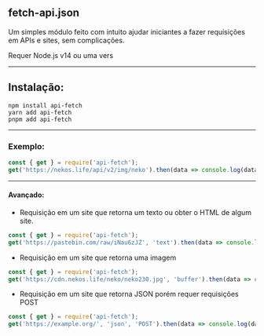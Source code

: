 ## fetch-api.json

Um simples módulo feito com intuito ajudar iniciantes a fazer requisições em APIs e sites, sem complicações.

Requer Node.js v14 ou uma vers

---

## Instalação:

```shell
npm install api-fetch
yarn add api-fetch
pnpm add api-fetch
```

---

### Exemplo:

```javascript
const { get } = require('api-fetch');
get('https://nekos.life/api/v2/img/neko').then(data => console.log(data)) // {"url":"https://cdn.nekos.life/neko/neko230.jpg"}
```

---

#### Avançado:

- Requisição em um site que retorna um texto ou obter o HTML de algum site.
```javascript
const { get } = require('api-fetch');
get('https://pastebin.com/raw/iNau6zJZ', 'text').then(data => console.log(data)) // PasteBin API Check
```

- Requisição em um site que retorna uma imagem
```javascript
const { get } = require('api-fetch');
get('https://cdn.nekos.life/neko/neko230.jpg', 'buffer').then(data => console.log(data)) // < Buffer abcdef >
```


- Requisição em um site que retorna JSON porém requer requisições POST
```javascript
const { get } = require('api-fetch');
get('https://example.org/', 'json', 'POST').then(data => console.log(data)) // PasteBin API Check
```

